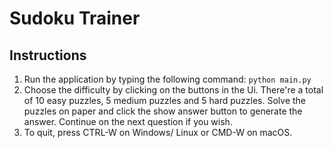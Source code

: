 # Sudoku Trainer

## Instructions
1. Run the application by typing the following command: `python main.py`
2. Choose the difficulty by clicking on the buttons in the Ui. There're a total of 10 easy puzzles, 5 medium puzzles and 5 hard puzzles. Solve the puzzles on paper and click the show answer button to generate the answer. Continue on the next question if you wish.
3. To quit, press CTRL-W on Windows/ Linux or CMD-W on macOS.
